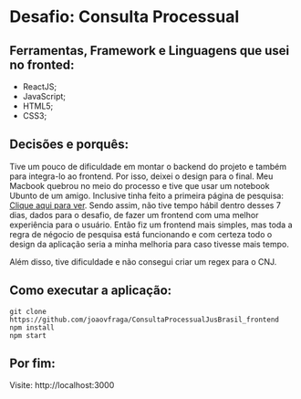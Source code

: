 # Desafio: Consulta Processual

## Ferramentas, Framework e Linguagens que usei no fronted:
- ReactJS;
- JavaScript;
- HTML5;
- CSS3;

## Decisões e porquês: 

Tive um pouco de dificuldade em montar o backend do projeto e também para integra-lo ao frontend. Por isso, deixei o design para o final. Meu Macbook quebrou no meio do processo e tive que usar um notebook Ubunto de um amigo. Inclusive tinha feito a primeira página de pesquisa: 
<a href="https://imgur.com/h4NqaY9">Clique aqui para ver</a>. Sendo assim, não tive tempo hábil dentro desses 7 dias, dados para o desafio, de fazer um frontend com uma melhor experiência para o usuário. Então fiz um frontend mais simples, mas toda a regra de négocio de pesquisa está funcionando e com certeza todo o design da aplicação seria a minha melhoria para caso tivesse mais tempo.

Além disso, tive dificuldade e não consegui criar um regex para o CNJ.

## Como executar a aplicação:

`git clone https://github.com/joaovfraga/ConsultaProcessualJusBrasil_frontend` <br>
`npm install` <br>
`npm start` <br>


## Por fim:
Visite: http://localhost:3000 <br>
